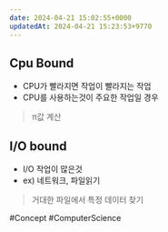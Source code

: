 ```yaml
---
date: 2024-04-21 15:02:55+0000
updatedAt: 2024-04-21 15:23:53+9770
---
```

## Cpu Bound
- CPU가 빨라지면 작업이 빨라지는 작업  
- CPU를 사용하는것이 주요한 작업일 경우
> π값 계산

## I/O bound
- I/O 작업이 많은것
- ex) 네트워크, 파일읽기
>거대한 파일에서 특정 데이터 찾기

#Concept 
#ComputerScience 